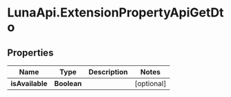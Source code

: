 # LunaApi.ExtensionPropertyApiGetDto

## Properties

Name | Type | Description | Notes
------------ | ------------- | ------------- | -------------
**isAvailable** | **Boolean** |  | [optional] 


